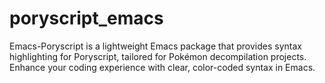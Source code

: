 # poryscript_emacs
Emacs-Poryscript is a lightweight Emacs package that provides syntax highlighting for Poryscript, tailored for Pokémon decompilation projects. Enhance your coding experience with clear, color-coded syntax in Emacs.
